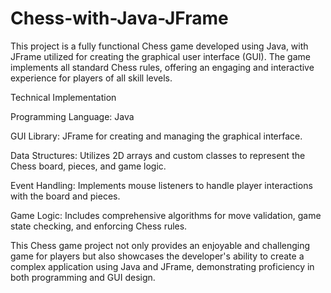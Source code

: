 # Chess-with-Java-JFrame


This project is a fully functional Chess game developed using Java, with JFrame utilized for creating the graphical user interface (GUI). The game implements all standard Chess rules, offering an engaging and interactive experience for players of all skill levels.

Technical Implementation

Programming Language: Java

GUI Library: JFrame for creating and managing the graphical interface.

Data Structures: Utilizes 2D arrays and custom classes to represent the Chess board, pieces, and game logic.

Event Handling: Implements mouse listeners to handle player interactions with the board and pieces.

Game Logic: Includes comprehensive algorithms for move validation, game state checking, and enforcing Chess rules.


This Chess game project not only provides an enjoyable and challenging game for players but also showcases the developer's ability to create a complex application using Java and JFrame, demonstrating proficiency in both programming and GUI design.
